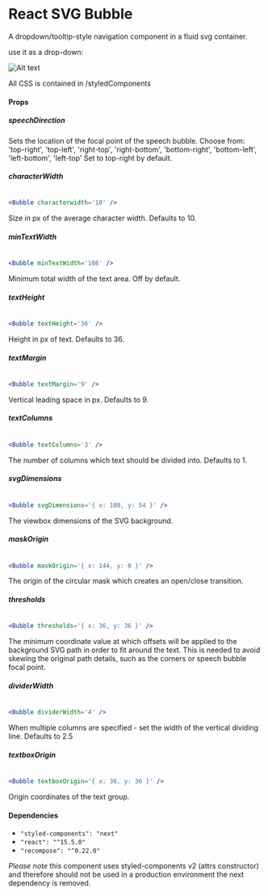 # React SVG Bubble

A dropdown/tooltip-style navigation component in a fluid svg container.

use it as a drop-down:

![Alt text](.gif/Bubble1.gif?raw=true "Title")



All CSS is contained in /styledComponents

#### Props

##### speechDirection

Sets the location of the focal point of the speech bubble.
Choose from: 'top-right', 'top-left', 'right-top', 'right-bottom', 'bottom-right', 'bottom-left', 'left-bottom', 'left-top' Set to top-right by default.

##### characterWidth

```jsx

<Bubble characterwidth='10' />

```

Size in px of the average character width. Defaults to 10.

##### minTextWidth

```jsx

<Bubble minTextWidth='108' />

```

Minimum total width of the text area. Off by default.

##### textHeight

```jsx

<Bubble textHeight='36' />

```

Height in px of text. Defaults to 36.

##### textMargin

```jsx

<Bubble textMargin='9' />

```

Vertical leading space in px. Defaults to 9.

##### textColumns

```jsx

<Bubble textColumns='3' />

```

The number of columns which text should be divided into. Defaults to 1.

##### svgDimensions

```jsx

<Bubble svgDimensions='{ x: 180, y: 54 }' />

```

The viewbox dimensions of the SVG background.

##### maskOrigin

```jsx

<Bubble maskOrigin='{ x: 144, y: 0 }' />

```

The origin of the circular mask which creates an open/close transition.

##### thresholds

```jsx

<Bubble thresholds='{ x: 36, y: 36 }' />

```

The minimum coordinate value at which offsets will be applied to the background SVG path in order to fit around the text. This is needed to avoid skewing the original path details, such as the corners or speech bubble focal point.

##### dividerWidth

```jsx

<Bubble dividerWidth='4' />

```

When multiple columns are specified - set the width of the vertical dividing line. Defaults to 2.5

##### textboxOrigin

```jsx

<Bubble textboxOrigin='{ x: 36, y: 36 }' />

```

Origin coordinates of the text group.

#### Dependencies

- `"styled-components": "next"`
- `"react": "^15.5.0"`
- `"recompose": "^0.22.0"`

*Please note* this component uses styled-components v2 (attrs constructor) and therefore should not be used in a production environment the next dependency is removed.
